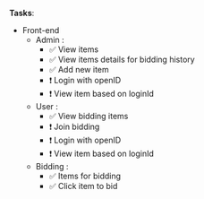 **Tasks**:
- Front-end
  - Admin   : 
    - ✅ View items 
    - ✅ View items details for bidding history
    - ✅ Add new item
    - ❗️ Login with openID
    - ❗ View item based on loginId
  - User    :
    - ✅ View bidding items
    - ❗️ Join bidding
    - ❗️ Login with openID
    - ❗ View item based on loginId
  - Bidding :
    - ✅ Items for bidding
    - ✅ Click item to bid
    




